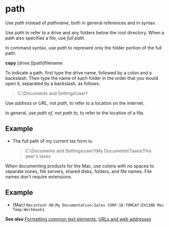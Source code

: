 # path

Use *path* instead of *pathname*, both in general references and in syntax.

Use *path* to refer to a drive and any folders below the root directory. When a path also specifies a file, use *full path*.

In command syntax, use *path* to represent only the folder portion of the full path:

**copy** \[drive:]\[path]filename

To indicate a path, first type the drive name, followed by a colon and a backslash. Then type the name of each folder in the order that you would open it, separated by a backslash, as follows:

> C:\Documents and Settings\user1

Use *address* or *URL*, not *path*, to refer to a location on the internet.

In general, use *path of*, not *path to*, to refer to the location of a file.

## Example

- The full path of my current tax form is:  
    > C:\\Documents and Settings\\user1\\My Documents\\Taxes\\This year's taxes

When documenting products for the Mac, use colons with no spaces to separate zones, file servers, shared disks, folders, and file names. File names don't require extensions.

## Example

- (Mac) `Macintosh HD:My Documentation:Sales CORP-16:TOMCAT:EX130D Mac Temp:Workbook1`

**See also** [Formatting common text elements](~/text-formatting/formatting-common-text-elements.md), [URLs and web addresses](~/urls-web-addresses.md)

